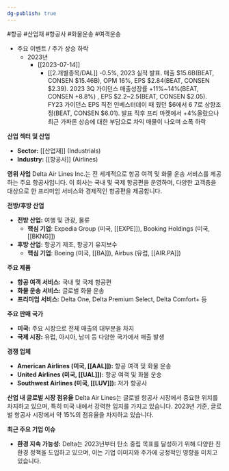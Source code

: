 ```yaml
---
dg-publish: true
---
```

#항공 #산업재 #항공사 #화물운송 #여객운송


- 주요 이벤트  /  주가 상승 하락
	- 2023년
		- [[2023-07-14]]
			- [[2.개별종목/DAL]] -0.5%, 2023 실적 발표. 매출 $15.6B(BEAT, CONSEN $15.46B), OPM 16%, EPS $2.84(BEAT, CONSEN $2.39). 2023 3Q 가이던스 매출성장률 +11%~14%(BEAT, CONSEN +8.8%) , EPS $2.2~2.5(BEAT, CONSEN $2.05). FY23 가이던스 EPS 직전 인베스터데이 때 줬던 $6에서 $6~$7로 상향조정(BEAT, CONSEN $6.01). 발표 직후 프리 마켓에서 +4%올랐으나 최근 가파른 상승에 대한 부담으로 차익 매물이 나오며 소폭 하락


**산업 섹터 및 산업**

- **Sector:** [[산업재]] (Industrials)
- **Industry:** [[항공사]] (Airlines)

**영위 사업** Delta Air Lines Inc.는 전 세계적으로 항공 여객 및 화물 운송 서비스를 제공하는 주요 항공사입니다. 이 회사는 국내 및 국제 항공편을 운영하며, 다양한 고객층을 대상으로 한 프리미엄 서비스와 경제적인 항공편을 제공합니다.

**전방/후방 산업**

- **전방 산업:** 여행 및 관광, 물류
    - **핵심 기업**: Expedia Group (미국, [[EXPE]]), Booking Holdings (미국, [[BKNG]])
- **후방 산업:** 항공기 제조, 항공기 유지보수
    - **핵심 기업**: Boeing (미국, [[BA]]), Airbus (유럽, [[AIR.PA]])

**주요 제품**

- **항공 여객 서비스:** 국내 및 국제 항공편
- **화물 운송 서비스:** 글로벌 화물 운송
- **프리미엄 서비스:** Delta One, Delta Premium Select, Delta Comfort+ 등

**주요 판매 국가**

- **미국:** 주요 시장으로 전체 매출의 대부분을 차지
- **국제 시장:** 유럽, 아시아, 남미 등 다양한 국가에서 매출 발생

**경쟁 업체**

- **American Airlines (미국, [[AAL]]):** 항공 여객 및 화물 운송
- **United Airlines (미국, [[UAL]]):** 항공 여객 및 화물 운송
- **Southwest Airlines (미국, [[LUV]]):** 저가 항공사

**산업 내 글로벌 시장 점유율** Delta Air Lines는 글로벌 항공사 시장에서 중요한 위치를 차지하고 있으며, 특히 미국 내에서 강력한 입지를 가지고 있습니다. 2023년 기준, 글로벌 항공사 시장에서 약 15%의 점유율을 차지하고 있습니다.

**최근 주요 기업 이슈**

- **환경 지속 가능성:** Delta는 2023년부터 탄소 중립 목표를 달성하기 위해 다양한 친환경 정책을 도입하고 있으며, 이는 기업 이미지와 주가에 긍정적인 영향을 미치고 있습니다.